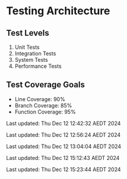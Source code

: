 # Testing Architecture

## Test Levels
1. Unit Tests
2. Integration Tests
3. System Tests
4. Performance Tests

## Test Coverage Goals
- Line Coverage: 90%
- Branch Coverage: 85%
- Function Coverage: 95%


Last updated: Thu Dec 12 12:42:32 AEDT 2024


Last updated: Thu Dec 12 12:56:24 AEDT 2024


Last updated: Thu Dec 12 13:04:04 AEDT 2024


Last updated: Thu Dec 12 15:12:43 AEDT 2024


Last updated: Thu Dec 12 15:23:44 AEDT 2024
